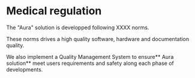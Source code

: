 # Medical regulation 

The "Aura" solution is developped   following XXXX norms. 



These norms drives a high quality software, hardware and documentation quality. 



We also implement a Quality Management System to ensure** Aura solution** meet users requirements and safety along each phase of developments.

